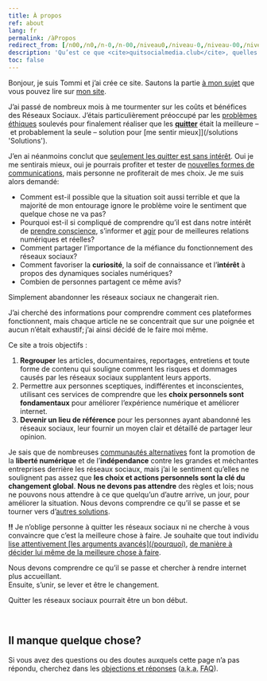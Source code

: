 ```yaml
---
title: À propos
ref: about
lang: fr
permalink: /àPropos
redirect_from: [/n00,/n0,/n-0,/n-00,/niveau0,/niveau-0,/niveau-00,/niveau00]
description: 'Qu’est ce que <cite>quitsocialmedia.club</cite>, quelles sont ses origines et quel sont ses objectifs.'
toc: false
---
```

Bonjour, je suis Tommi et j’ai crée ce site. Sautons la partie [à mon sujet](https://tommi.space/about 'About - tommi.space') que vous pouvez lire sur [mon site](https://tommi.space/ 'tommi.space, Tommi’s personal website').

J’ai passé de nombreux mois à me tourmenter sur les coûts et bénéfices des Réseaux Sociaux. J’étais particulièrement préoccupé par les [problèmes éthiques](/why) soulevés pour finalement réaliser que les [**quitter**](/quitter 'Quit') était la meilleure – et probablement la seule – solution pour [me sentir mieux]](/solutions 'Solutions').

J’en ai néanmoins conclut que <u>seulement les quitter est sans intérêt</u>. Oui je me sentirais mieux, oui je pourrais profiter et tester de [nouvelles formes de communications](/solutions), mais personne ne profiterait de mes choix. Je me suis alors demandé:

- Comment est-il possible que la situation soit aussi terrible et que la majorité de mon entourage ignore le problème voire le sentiment que quelque chose ne va pas?
- Pourquoi est-il si compliqué de comprendre qu’il est dans notre intérêt de [prendre conscience](/pourquoi 'Pourquoi'), s’informer et [agir](/chemin 'Chamin') pour de meilleures relations numériques et réelles?
- Comment partager l’importance de la méfiance du fonctionnement des réseaux sociaux?
- Comment favoriser la **curiosité**, la soif de connaissance et l’**intérêt** à propos des dynamiques sociales numériques?
- Combien de personnes partagent ce même avis?

Simplement abandonner les réseaux sociaux ne changerait rien.

J’ai cherché des informations pour comprendre comment ces plateformes fonctionnent, mais chaque article ne se concentrait que sur une poignée et aucun n’était exhaustif; j’ai ainsi décidé de le faire moi même.

Ce site a trois objectifs :

1. **Regrouper** les articles, documentaires, reportages, entretiens et toute forme de contenu qui souligne comment les risques et dommages causés par les réseaux sociaux supplantent leurs apports.
1. Permettre aux personnes sceptiques, indifférentes et inconscientes, utilisant ces services de comprendre que les **choix personnels sont fondamentaux** pour améliorer l’expérience numérique et améliorer internet.
1. **Devenir un lieu de référence** pour les personnes ayant abandonné les réseaux sociaux, leur fournir un moyen clair et détaillé de partager leur opinion.

Je sais que de nombreuses [communautés alternatives](/communities 'Internet Freedom communities') font la promotion de la **liberté numérique** et de l’**indépendance** contre les grandes et méchantes entreprises derrière les réseaux sociaux, mais j’ai le sentiment qu’elles ne soulignent pas assez que **les choix et actions personnels sont la clé du changement global**. **Nous ne devons pas attendre** des règles et lois; nous ne pouvons nous attendre à ce que quelqu’un d’autre arrive, un jour, pour améliorer la situation. Nous devons comprendre ce qu’il se passe et se tourner vers d’[autres solutions](/solutions 'Solutions').

<div class='red box'>
	<b>!!</b> Je n’oblige personne à quitter les réseaux sociaux ni ne cherche à vous convaincre que c’est la meilleure chose à faire. Je souhaite que tout individu <U>lise attentivement [les arguments avancés](/pourquoi)</u>, <u>de manière à décider lui même de la meilleure chose à faire</u>.
</div>

Nous devons comprendre ce qu’il se passe et chercher à rendre internet plus accueillant.  
Ensuite, s’unir, se lever et être le changement.

Quitter les réseaux sociaux pourrait être un bon début.

<br />

## Il manque quelque chose?

Si vous avez des questions ou des doutes auxquels cette page n’a pas répondu, cherchez dans les [objections et réponses](/objections 'Objections and Replies') (<abbr title='Also Known As'>a.k.a.</abbr> <abbr title='Frequently Asked Questions'>FAQ</abbr>).
